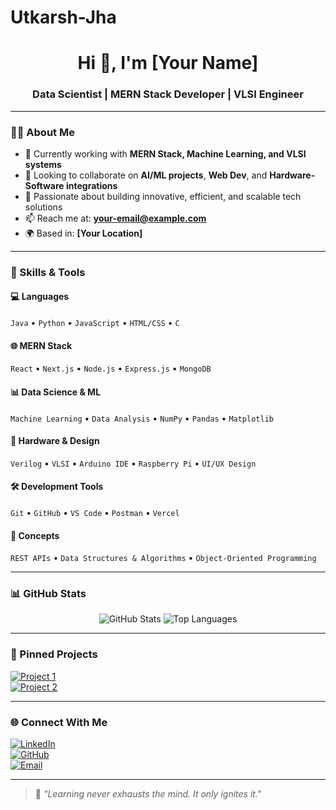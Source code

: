 # Utkarsh-Jha
<h1 align="center">Hi 👋, I'm [Your Name]</h1>
<h3 align="center">Data Scientist | MERN Stack Developer | VLSI Engineer</h3>

---

### 👨‍💻 About Me

- 🔭 Currently working with **MERN Stack, Machine Learning, and VLSI systems**
- 🤝 Looking to collaborate on **AI/ML projects**, **Web Dev**, and **Hardware-Software integrations**
- 🎯 Passionate about building innovative, efficient, and scalable tech solutions
- 📫 Reach me at: **your-email@example.com**
- 🌍 Based in: **[Your Location]**

---

### 🧠 Skills & Tools

#### 💻 Languages
`Java` • `Python` • `JavaScript` • `HTML/CSS` • `C`

#### 🌐 MERN Stack
`React` • `Next.js` • `Node.js` • `Express.js` • `MongoDB`

#### 📊 Data Science & ML
`Machine Learning` • `Data Analysis` • `NumPy` • `Pandas` • `Matplotlib`

#### 🔬 Hardware & Design
`Verilog` • `VLSI` • `Arduino IDE` • `Raspberry Pi` • `UI/UX Design`

#### 🛠️ Development Tools
`Git` • `GitHub` • `VS Code` • `Postman` • `Vercel`

#### 🚀 Concepts
`REST APIs` • `Data Structures & Algorithms` • `Object-Oriented Programming`

---

### 📊 GitHub Stats

<p align="center">
  <img src="https://github-readme-stats.vercel.app/api?username=your-username&show_icons=true&theme=github_dark" alt="GitHub Stats" />
  <img src="https://github-readme-stats.vercel.app/api/top-langs/?username=your-username&layout=compact&theme=github_dark" alt="Top Languages" />
</p>

---

### 📌 Pinned Projects

[![Project 1](https://github-readme-stats.vercel.app/api/pin/?username=your-username&repo=your-project-name)](https://github.com/your-username/your-project-name)  
[![Project 2](https://github-readme-stats.vercel.app/api/pin/?username=your-username&repo=your-project-name)](https://github.com/your-username/your-project-name)

---

### 🌐 Connect With Me

[![LinkedIn](https://img.shields.io/badge/-LinkedIn-0077B5?style=flat-square&logo=linkedin&logoColor=white)](https://linkedin.com/in/your-linkedin)  
[![GitHub](https://img.shields.io/badge/-GitHub-black?style=flat-square&logo=github)](https://github.com/your-username)  
[![Email](https://img.shields.io/badge/-Email-red?style=flat-square&logo=gmail&logoColor=white)](mailto:your-email@example.com)

---

> 🧠 _"Learning never exhausts the mind. It only ignites it."_  
